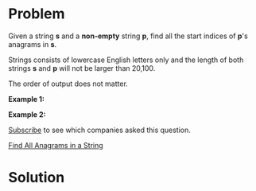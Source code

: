 
# Problem

Given a string **s** and a **non-empty** string **p**, find all the start
indices of **p**'s anagrams in **s**.

Strings consists of lowercase English letters only and the length of both
strings **s** and **p** will not be larger than 20,100.

The order of output does not matter.

**Example 1:**

**Example 2:**

[Subscribe](/subscribe/) to see which companies asked this question.



[Find All Anagrams in a String](https://leetcode.com/problems/find-all-anagrams-in-a-string)

# Solution



